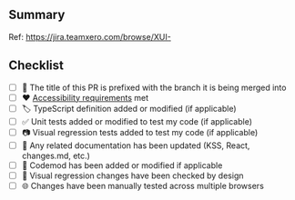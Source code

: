 ## Summary

Ref: https://jira.teamxero.com/browse/XUI-

## Checklist

- [ ] 🔀 The title of this PR is prefixed with the branch it is being merged into
- [ ] ❤️ [Accessibility requirements](https://xui.xero.com/breaking-changes/section-getting-started-accessibility-development.html) met
- [ ] 🏷️ TypeScript definition added or modified (if applicable)
- [ ] ✅ Unit tests added or modified to test my code (if applicable)
- [ ] 📷 Visual regression tests added to test my code (if applicable)
- [ ] 📝 Any related documentation has been updated (KSS, React, changes.md, etc.)
- [ ] 🤖 Codemod has been added or modified if applicable
- [ ] 💅 Visual regression changes have been checked by design
- [ ] 🌐 Changes have been manually tested across multiple browsers
